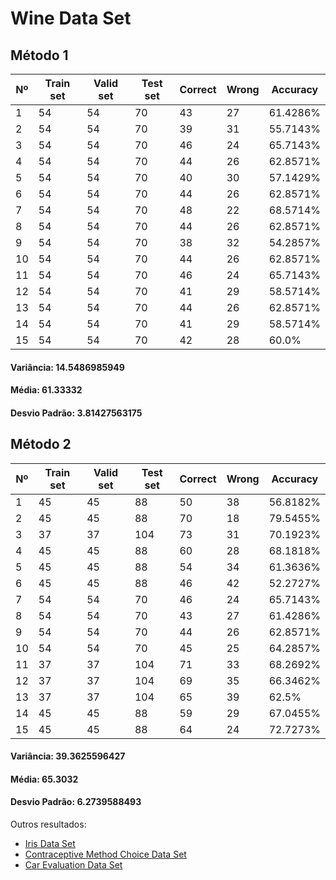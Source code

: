# Wine Data Set

## Método 1

| Nº | Train set | Valid set | Test set | Correct | Wrong | Accuracy |
|----|-----------|-----------|----------|---------|-------|----------|
|1|54|54|70|43|27|61.4286%|
|2|54|54|70|39|31|55.7143%|
|3|54|54|70|46|24|65.7143%|
|4|54|54|70|44|26|62.8571%|
|5|54|54|70|40|30|57.1429%|
|6|54|54|70|44|26|62.8571%|
|7|54|54|70|48|22|68.5714%|
|8|54|54|70|44|26|62.8571%|
|9|54|54|70|38|32|54.2857%|
|10|54|54|70|44|26|62.8571%|
|11|54|54|70|46|24|65.7143%|
|12|54|54|70|41|29|58.5714%|
|13|54|54|70|44|26|62.8571%|
|14|54|54|70|41|29|58.5714%|
|15|54|54|70|42|28|60.0%|

#### Variância: 14.5486985949
#### Média: 61.33332
#### Desvio Padrão: 3.81427563175

## Método 2

| Nº | Train set | Valid set | Test set | Correct | Wrong | Accuracy |
|----|-----------|-----------|----------|---------|-------|----------|
|1|45|45|88|50|38|56.8182%|
|2|45|45|88|70|18|79.5455%|
|3|37|37|104|73|31|70.1923%|
|4|45|45|88|60|28|68.1818%|
|5|45|45|88|54|34|61.3636%|
|6|45|45|88|46|42|52.2727%|
|7|54|54|70|46|24|65.7143%|
|8|54|54|70|43|27|61.4286%|
|9|54|54|70|44|26|62.8571%|
|10|54|54|70|45|25|64.2857%|
|11|37|37|104|71|33|68.2692%|
|12|37|37|104|69|35|66.3462%|
|13|37|37|104|65|39|62.5%|
|14|45|45|88|59|29|67.0455%|
|15|45|45|88|64|24|72.7273%|

#### Variância: 39.3625596427
#### Média: 65.3032
#### Desvio Padrão: 6.2739588493


Outros resultados:
- [Iris Data Set](/k-nearest-neighbors/result/iris.md)
- [Contraceptive Method Choice Data Set](/k-nearest-neighbors/result/cmc.md)
- [Car Evaluation Data Set](/k-nearest-neighbors/result/car-evaluation.md)

